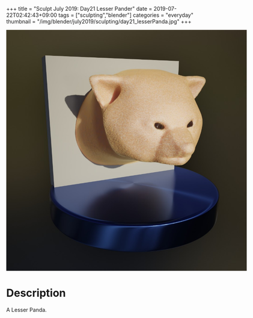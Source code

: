 +++
title = "Sculpt July 2019: Day21 Lesser Pander"
date = 2019-07-22T02:42:43+09:00
tags = ["sculpting","blender"]
categories = "everyday"
thumbnail = "/img/blender/july2019/sculpting/day21_lesserPanda.jpg"
+++

<div class="image">
<img src="/img/blender/july2019/sculpting/day21_lesserPanda.jpg" style="max-width: 640px;">

# Description

A Lesser Panda.